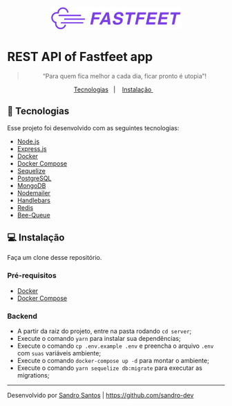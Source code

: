 <h1 align="center">
  <img alt="Fastfeet" title="Fastfeet" src=".github/logo.png" width="300px" />
</h1>

# REST API of Fastfeet app

<blockquote align="center">“Para quem fica melhor a cada dia, ficar pronto é utopia”!</blockquote>


<p align="center">
 <a href="#rocket-tecnologias">Tecnologias</a>&nbsp;&nbsp;&nbsp;|&nbsp;&nbsp;&nbsp;
 <a href="#computer-instalação">Instalação </a>&nbsp;&nbsp;&nbsp;</p>


## :rocket: Tecnologias

Esse projeto foi desenvolvido com as seguintes tecnologias:

- [Node.js](https://nodejs.org/en/)
- [Express.js](https://expressjs.com/)
- [Docker](https://www.docker.com/)
- [Docker Compose](https://docs.docker.com/compose/)
- [Sequelize](https://sequelize.org/)
- [PostgreSQL](https://www.postgresql.org/)
- [MongoDB](https://www.mongodb.com/)
- [Nodemailer](https://nodemailer.com)
- [Handlebars](https://handlebarsjs.com/)
- [Redis](https://redis.io/)
- [Bee-Queue](https://github.com/bee-queue/bee-queue)

## :computer: Instalação

Faça um clone desse repositório.

### Pré-requisitos

- [Docker](https://www.docker.com/)
- [Docker Compose](https://docs.docker.com/compose/)

### Backend

- A partir da raiz do projeto, entre na pasta rodando `cd server`;
- Execute o comando `yarn` para instalar sua dependências;
- Execute o comando `cp .env.example .env` e preencha o arquivo `.env` com `suas` variáveis ambiente;
- Execute o comando `docker-compose up -d` para montar o ambiente;
- Execute o comando `yarn sequelize db:migrate` para executar as migrations;


---

Desenvolvido por [Sandro Santos](https://www.linkedin.com/in/sandrossantos/) | https://github.com/sandro-dev
